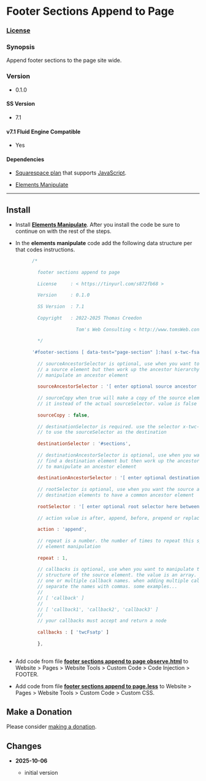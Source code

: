 # Footer Sections Append to Page

### [License][1]

### Synopsis

Append footer sections to the page site wide.

### Version

  * 0.1.0

#### SS Version

  * 7.1

#### v7.1 Fluid Engine Compatible

  * Yes

#### Dependencies

  * [Squarespace plan][2] that supports [JavaScript][3].
  
  * [Elements Manipulate][4]

---

## Install

* Install **[Elements Manipulate][5]**. After you install the code be sure to
  continue on with the rest of the steps.
  
* In the **elements manipulate** code add the following data structure per that
  codes instructions.
  
  ```JavaScript
        /*
        
          footer sections append to page
          
          License     : < https://tinyurl.com/s872fb68 >
          
          Version     : 0.1.0
          
          SS Version  : 7.1
          
          Copyright   : 2022-2025 Thomas Creedon
                        
                        Tom's Web Consulting < http://www.tomsWeb.consulting/ >
          
          */
          
        '#footer-sections [ data-test="page-section" ]:has( x-twc-fsatp )' : {
        
          // sourceAncestorSelector is optional, use when you want to first find
          // a source element but then work up the ancestor hierarchy to
          // manipulate an ancestor element
          
          sourceAncestorSelector : '[ enter optional source ancestor selector here between single quotes replacing square brackets ]',
          
          // sourceCopy when true will make a copy of the source element and use
          // it instead of the actual sourceSelector. value is false or true
          
          sourceCopy : false,
          
          // destinationSelector is required. use the selector x-twc-em-source
          // to use the sourceSelector as the destination
          
          destinationSelector : '#sections',
          
          // destinationAncestorSelector is optional, use when you want to first
          // find a destination element but then work up the ancestor hierarchy
          // to manipulate an ancestor element
          
          destinationAncestorSelector : '[ enter optional destination ancestor selector here between single quotes replacing square brackets ]',
          
          // rootSelector is optional, use when you want the source and
          // destination elements to have a common ancestor element
          
          rootSelector : '[ enter optional root selector here between single quotes replacing square brackets ]',
          
          // action value is after, append, before, prepend or replace
          
          action : 'append',
          
          // repeat is a number. the number of times to repeat this specific
          // element manipulation
          
          repeat : 1,
          
          // callbacks is optional, use when you want to manipulate the
          // structure of the source element. the value is an array. you can add
          // one or multiple callback names. when adding multiple callback names
          // separate the names with commas. some examples...
          //
          // [ 'callback' ]
          //
          // [ 'callback1', 'callback2', 'callback3' ]
          //
          // your callbacks must accept and return a node
          
          callbacks : [ 'twcFsatp' ]
          
          },
          
  ```
  
* Add code from file **[footer sections append to page observe.html][6]** to
  Website > Pages > Website Tools > Custom Code > Code Injection > FOOTER.
  
* Add code from file **[footer sections append to page.less][7]** to
  Website > Pages > Website Tools > Custom Code > Custom CSS.

## Make a Donation

Please consider [making a donation][9].

## Changes

<!-- * **2023-10-20**

  * set sku to empty string when no variant is selected
  * bumped version to 0.2.0
  -->
* **2025-10-06**

  * initial version

[1]: https://github.com/tomsWebConsulting/twcsl/blob/main/LICENSE.txt#L1
[2]: https://www.squarespace.com/pricing
[3]: https://en.wikipedia.org/wiki/JavaScript
[4]: https://github.com/tomsWebConsulting/twcsl/tree/main/Elements%20Manipulate
[5]: https://github.com/tomsWebConsulting/twcsl/tree/main/Elements%20Manipulate#elements-manipulate
[6]: footer%20sections%20append%20to%20page%20observe.html#L1
[7]: footer%20sections%20append%20to%20page.less#L1
[9]: https://github.com/tomsWebConsulting/twcsl#make-a-donation
